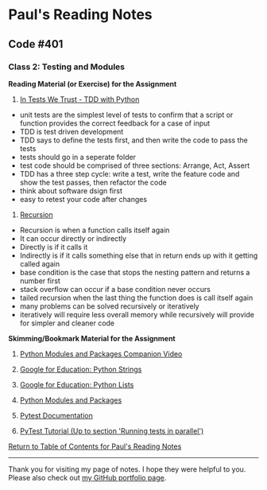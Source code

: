 # Paul's Reading Notes

## Code #401

### Class 2: Testing and Modules

**Reading Material (or Exercise) for the Assignment**
1. [In Tests We Trust - TDD with Python](https://code.likeagirl.io/in-tests-we-trust-tdd-with-python-af69f47e6932)
- unit tests are the simplest level of tests to confirm that a script or function provides the correct feedback for a case of input
- TDD is test driven development
- TDD says to define the tests first, and then write the code to pass the tests
- tests should go in a seperate folder
- test code should be comprised of three sections:  Arrange, Act, Assert
- TDD has a three step cycle: write a test, write the feature code and show the test passes, then refactor the code
- think about software dsign first
- easy to retest your code after changes


1. [Recursion](https://www.geeksforgeeks.org/recursion/)
- Recursion is when a function calls itself again
- It can occur directly or indirectly
- Directly is if it calls it
- Indirectly is if it calls something else that in return ends up with it getting called again
- base condition is the case that stops the nesting pattern and returns a number first
- stack overflow can occur if a base condition never occurs
- tailed recursion when the last thing the function does is call itself again
- many problems can be solved recursively or iteratively
- iteratively will require less overall memory while recursively will provide for simpler and cleaner code



**Skimming/Bookmark Material for the Assignment**
1. [Python Modules and Packages Companion Video](https://realpython.com/courses/python-modules-packages/)

1. [Google for Education: Python Strings](https://developers.google.com/edu/python/lists)

1. [Google for Education: Python Lists](https://developers.google.com/edu/python/strings)

1. [Python Modules and Packages](https://realpython.com/python-modules-packages/)

1. [Pytest Documentation](https://docs.pytest.org/en/latest/)

1. [PyTest Tutorial (Up to section 'Running tests in parallel')](https://www.guru99.com/pytest-tutorial.html)


[Return to Table of Contents for Paul's Reading Notes](https://paul-leonard.github.io/reading-notes/ "Go back to find more notes!")



---



Thank you for visiting my page of notes.  I hope they were helpful to you.  Please also check out [my GitHub portfolio page](https://github.com/paul-leonard "Paul's GitHub Portfolio").